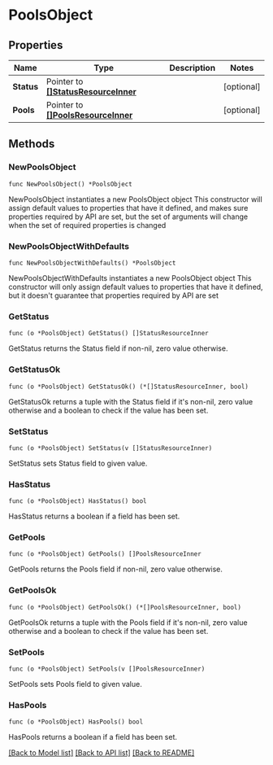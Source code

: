 # PoolsObject

## Properties

Name | Type | Description | Notes
------------ | ------------- | ------------- | -------------
**Status** | Pointer to [**[]StatusResourceInner**](StatusResourceInner.md) |  | [optional] 
**Pools** | Pointer to [**[]PoolsResourceInner**](PoolsResourceInner.md) |  | [optional] 

## Methods

### NewPoolsObject

`func NewPoolsObject() *PoolsObject`

NewPoolsObject instantiates a new PoolsObject object
This constructor will assign default values to properties that have it defined,
and makes sure properties required by API are set, but the set of arguments
will change when the set of required properties is changed

### NewPoolsObjectWithDefaults

`func NewPoolsObjectWithDefaults() *PoolsObject`

NewPoolsObjectWithDefaults instantiates a new PoolsObject object
This constructor will only assign default values to properties that have it defined,
but it doesn't guarantee that properties required by API are set

### GetStatus

`func (o *PoolsObject) GetStatus() []StatusResourceInner`

GetStatus returns the Status field if non-nil, zero value otherwise.

### GetStatusOk

`func (o *PoolsObject) GetStatusOk() (*[]StatusResourceInner, bool)`

GetStatusOk returns a tuple with the Status field if it's non-nil, zero value otherwise
and a boolean to check if the value has been set.

### SetStatus

`func (o *PoolsObject) SetStatus(v []StatusResourceInner)`

SetStatus sets Status field to given value.

### HasStatus

`func (o *PoolsObject) HasStatus() bool`

HasStatus returns a boolean if a field has been set.

### GetPools

`func (o *PoolsObject) GetPools() []PoolsResourceInner`

GetPools returns the Pools field if non-nil, zero value otherwise.

### GetPoolsOk

`func (o *PoolsObject) GetPoolsOk() (*[]PoolsResourceInner, bool)`

GetPoolsOk returns a tuple with the Pools field if it's non-nil, zero value otherwise
and a boolean to check if the value has been set.

### SetPools

`func (o *PoolsObject) SetPools(v []PoolsResourceInner)`

SetPools sets Pools field to given value.

### HasPools

`func (o *PoolsObject) HasPools() bool`

HasPools returns a boolean if a field has been set.


[[Back to Model list]](../README.md#documentation-for-models) [[Back to API list]](../README.md#documentation-for-api-endpoints) [[Back to README]](../README.md)


